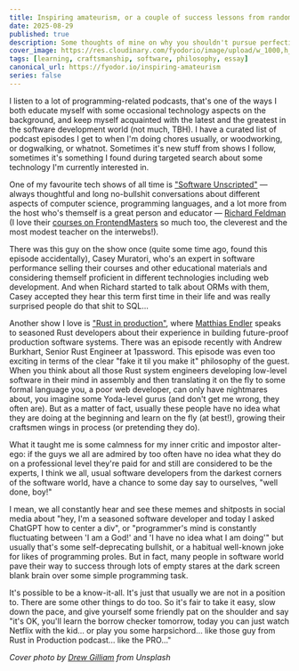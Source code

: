 ```yaml
---
title: Inspiring amateurism, or a couple of success lessons from random podcast episodes
date: 2025-08-29
published: true
description: Some thoughts of mine on why you shouldn't pursue perfecting in everything and rather choose focusing on something.
cover_image: https://res.cloudinary.com/fyodorio/image/upload/w_1000,h_420,c_fill,g_auto,q_auto,f_auto/v1719057524/fun_qbhhbk.jpg
tags: [learning, craftsmanship, software, philosophy, essay]
canonical_url: https://fyodor.io/inspiring-amateurism
series: false
---
```


I listen to a lot of programming-related podcasts, that's one of the ways I both educate myself with some occasional technology aspects on the background, and keep myself acquainted with the latest and the greatest in the software development world (not much, TBH). I have a curated list of podcast episodes I get to when I'm doing chores usually, or woodworking, or dogwalking, or whatnot. Sometimes it's new stuff from shows I follow, sometimes it's something I found during targeted search about some technology I'm currently interested in.

One of my favourite tech shows of all time is ["Software Unscripted"](https://feeds.acast.com/public/shows/software-unscripted) — always thoughtful and long no-bullshit conversations about different aspects of computer science, programming languages, and a lot more from the host who's themself is a great person and educator — [Richard Feldman](https://github.com/rtfeldman) (I love their [courses on FrontendMasters](https://frontendmasters.com/teachers/richard-feldman/) so much too, the cleverest and the most modest teacher on the interwebs!).

There was this guy on the show once (quite some time ago, found this episode accidentally), Casey Muratori, who's an expert in software performance selling their courses and other educational materials and considering themself proficient in different technologies including web development. And when Richard started to talk about ORMs with them, Casey accepted they hear this term first time in their life and was really surprised people do that shit to SQL...

Another show I love is ["Rust in production"](https://corrode.dev/podcast/), where [Matthias Endler](https://github.com/mre) speaks to seasoned Rust developers about their experience in building future-proof production software systems. There was an episode recently with Andrew Burkhart, Senior Rust Engineer at 1password. This episode was even too exciting in terms of the clear "fake it til you make it" philosophy of the guest. When you think about all those Rust system engineers developing low-level software in their mind in assembly and then translating it on the fly to some formal language you, a poor web developer, can only have nightmares about, you imagine some Yoda-level gurus (and don't get me wrong, they often are). But as a matter of fact, usually these people have no idea what they are doing at the beginning and learn on the fly (at best!), growing their craftsmen wings in process (or pretending they do).

What it taught me is some calmness for my inner critic and impostor alter-ego: if the guys we all are admired by too often have no idea what they do on a professional level they're paid for and still are considered to be the experts, I think we all, usual software developers from the darkest corners of the software world, have a chance to some day say to ourselves, "well done, boy!"

I mean, we all constantly hear and see these memes and shitposts in social media about "hey, I'm a seasoned software developer and today I asked ChatGPT how to center a div", or "programmer's mind is constantly fluctuating between 'I am a God!' and 'I have no idea what I am doing'" but usually that's some self-deprecating bullshit, or a habitual well-known joke for likes of programming proles. But in fact, many people in software world pave their way to success through lots of empty stares at the dark screen blank brain over some simple programming task.

It's possible to be a know-it-all. It's just that usually we are not in a position to. There are some other things to do too. So it's fair to take it easy, slow down the pace, and give yourself some friendly pat on the shoulder and say "it's OK, you'll learn the borrow checker tomorrow, today you can just watch Netflix with the kid... or play you some harpsichord... like those guy from Rust in Production podcast... like the PRO..."

_Cover photo by [Drew Gilliam](https://unsplash.com/@drewgilliam) from Unsplash_
      
